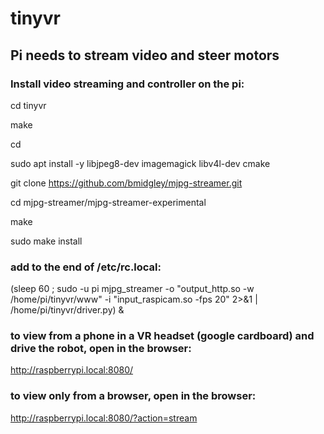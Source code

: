 # tinyvr

## Pi needs to stream video and steer motors

### Install video streaming and controller on the pi:

cd tinyvr

make

cd

sudo apt install -y libjpeg8-dev imagemagick libv4l-dev cmake

git clone https://github.com/bmidgley/mjpg-streamer.git

cd mjpg-streamer/mjpg-streamer-experimental

make

sudo make install

### add to the end of /etc/rc.local:

(sleep 60 ; sudo -u pi mjpg_streamer -o "output_http.so -w /home/pi/tinyvr/www" -i "input_raspicam.so -fps 20" 2>&1 | /home/pi/tinyvr/driver.py) &

### to view from a phone in a VR headset (google cardboard) and drive the robot, open in the browser:

http://raspberrypi.local:8080/

### to view only from a browser, open in the browser:

http://raspberrypi.local:8080/?action=stream


